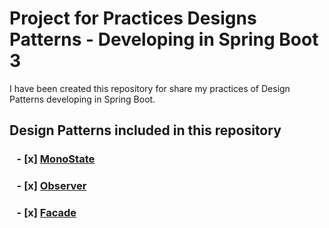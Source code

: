 # Project for Practices Designs Patterns - Developing in Spring Boot 3
I have been created this repository for share my practices of Design Patterns developing in Spring Boot.  

## Design Patterns included in this repository
### &nbsp;&nbsp;&nbsp;- [x] [MonoState](https://github.com/robinmorin/design-patterns-spring-boot/tree/main/simple-mem-storage "Implemented in component `simple-mem-storage`")
### &nbsp;&nbsp;&nbsp;- [x] [Observer](https://github.com/robinmorin/design-patterns-spring-boot/tree/main/observer-pattern "Implemented in component `observer-pattern`")
### &nbsp;&nbsp;&nbsp;- [x] [Facade](https://github.com/robinmorin/design-patterns-spring-boot/tree/main/facade-pattern "Implemented in component `facade-pattern`")
